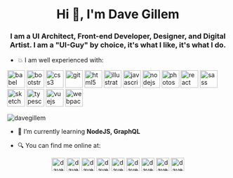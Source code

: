 <h1 align="center">Hi 👋, I'm Dave Gillem</h1>
<h3 align="center">I am a UI Architect, Front-end Developer, Designer, and Digital Artist. I am a "UI-Guy"​ by choice, it's what I like, it's what I do.</h3>

- :boom: I am well experienced with: 
<p align="left"><img src="https://www.vectorlogo.zone/logos/babeljs/babeljs-icon.svg" alt="babel" width="40" height="40"/> <img src="https://devicons.github.io/devicon/devicon.git/icons/bootstrap/bootstrap-plain.svg" alt="bootstrap" width="40" height="40"/> <img src="https://devicons.github.io/devicon/devicon.git/icons/css3/css3-original-wordmark.svg" alt="css3" width="40" height="40"/> <img src="https://www.vectorlogo.zone/logos/git-scm/git-scm-icon.svg" alt="git" width="40" height="40"/> <img src="https://devicons.github.io/devicon/devicon.git/icons/html5/html5-original-wordmark.svg" alt="html5" width="40" height="40"/> <img src="https://www.vectorlogo.zone/logos/adobe_illustrator/adobe_illustrator-icon.svg" alt="illustrator" width="40" height="40"/> <img src="https://devicons.github.io/devicon/devicon.git/icons/javascript/javascript-original.svg" alt="javascript" width="40" height="40"/> <img src="https://devicons.github.io/devicon/devicon.git/icons/nodejs/nodejs-original-wordmark.svg" alt="nodejs" width="40" height="40"/> <img src="https://devicons.github.io/devicon/devicon.git/icons/photoshop/photoshop-plain.svg" alt="photoshop" width="40" height="40"/> <img src="https://devicons.github.io/devicon/devicon.git/icons/react/react-original-wordmark.svg" alt="react" width="40" height="40"/> <img src="https://devicons.github.io/devicon/devicon.git/icons/sass/sass-original.svg" alt="sass" width="40" height="40"/> <img src="https://www.vectorlogo.zone/logos/sketchapp/sketchapp-icon.svg" alt="sketch" width="40" height="40"/> <img src="https://devicons.github.io/devicon/devicon.git/icons/typescript/typescript-original.svg" alt="typescript" width="40" height="40"/> <img src="https://devicons.github.io/devicon/devicon.git/icons/vuejs/vuejs-original-wordmark.svg" alt="vuejs" width="40" height="40"/> <img src="https://devicons.github.io/devicon/devicon.git/icons/webpack/webpack-original.svg" alt="webpack" width="40" height="40"/></p><img align="center" src="https://github-readme-stats.vercel.app/api/top-langs/?username=davegillem&layout=compact&hide=html" alt="davegillem" />

- 🌱 I’m currently learning **NodeJS, GraphQL**

- :mag: You can find me online at:
<p align="center">
<a href="https://codepen.io/davegillem" target="blank"><img align="center" src="https://cdn.jsdelivr.net/npm/simple-icons@3.0.1/icons/codepen.svg" alt="davegillem" height="30" width="30" /></a>
<a href="https://dev.to/davegillem" target="blank"><img align="center" src="https://cdn.jsdelivr.net/npm/simple-icons@3.0.1/icons/dev-dot-to.svg" alt="davegillem" height="30" width="30" /></a>
<a href="https://twitter.com/davegillem" target="blank"><img align="center" src="https://cdn.jsdelivr.net/npm/simple-icons@3.0.1/icons/twitter.svg" alt="davegillem" height="30" width="30" /></a>
<a href="https://linkedin.com/in/davegillem" target="blank"><img align="center" src="https://cdn.jsdelivr.net/npm/simple-icons@3.0.1/icons/linkedin.svg" alt="davegillem" height="30" width="30" /></a>
<a href="https://stackoverflow.com/users/davegillem" target="blank"><img align="center" src="https://cdn.jsdelivr.net/npm/simple-icons@3.0.1/icons/stackoverflow.svg" alt="davegillem" height="30" width="30" /></a>
<a href="https://codesandbox.com/davegillem" target="blank"><img align="center" src="https://cdn.jsdelivr.net/npm/simple-icons@3.0.1/icons/codesandbox.svg" alt="davegillem" height="30" width="30" /></a>
<a href="https://instagram.com/davegillem" target="blank"><img align="center" src="https://cdn.jsdelivr.net/npm/simple-icons@3.0.1/icons/instagram.svg" alt="davegillem" height="30" width="30" /></a>
<a href="https://dribbble.com/davegillem" target="blank"><img align="center" src="https://cdn.jsdelivr.net/npm/simple-icons@3.0.1/icons/dribbble.svg" alt="davegillem" height="30" width="30" /></a>
<a href="https://www.behance.net/davegillem" target="blank"><img align="center" src="https://cdn.jsdelivr.net/npm/simple-icons@3.0.1/icons/behance.svg" alt="davegillem" height="30" width="30" /></a>
</p>
